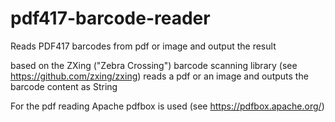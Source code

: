 # pdf417-barcode-reader
Reads PDF417 barcodes from pdf or image and output the result

based on the ZXing ("Zebra Crossing") barcode scanning library (see https://github.com/zxing/zxing) reads 
a pdf or an image and outputs the barcode content as String

For the pdf reading Apache pdfbox is used (see https://pdfbox.apache.org/)

